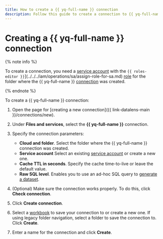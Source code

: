 ```yaml
---
title: How to create a {{ yq-full-name }} connection
description: Follow this guide to create a connection to {{ yq-full-name }}.
---
```


# Creating a {{ yq-full-name }} connection

{% note info %}

To create a connection, you need a [service account](../../../iam/concepts/users/service-accounts.md) with the `{{ roles-editor }}`](../../../iam/operations/sa/assign-role-for-sa.md) [role](../../../iam/operations/sa/assign-role-for-sa.md) for the folder where the {{ yq-full-name }} [connection](../../../query/concepts/glossary.md#connection) was created.

{% endnote %}

To create a {{ yq-full-name }} connection:

1. Open the page for [creating a new connection]({{ link-datalens-main }}/connections/new).
1. Under **Files and services**, select the **{{ yq-full-name }}** connection.
1. Specify the connection parameters:

   * **Cloud and folder**. Select the folder where the {{ yq-full-name }} connection was created.
   * **Service account** Select an existing [service account](../../../iam/concepts/users/service-accounts.md) or create a new one.
   * **Cache TTL in seconds**. Specify the cache time-to-live or leave the default value.
   * **Raw SQL level**. Enables you to use an ad-hoc SQL query to [generate a dataset](../../dataset/settings.md#sql-request-in-datatset).

1. (Optional) Make sure the connection works properly. To do this, click **Check connection**.
1. Click **Create connection**.
1. Select a [workbook](../../workbooks-collections/index.md) to save your connection to or create a new one. If using legacy folder navigation, select a folder to save the connection to. Click **Create**.
1. Enter a name for the connection and click **Create**.
